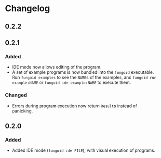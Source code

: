 # Changelog

## 0.2.2

## 0.2.1

### Added

- IDE mode now allows editing of the program.
- A set of example programs is now bundled into the `fungoid` executable.
  Run `fungoid examples` to see the `NAME`s of the examples,
  and `fungoid run example:NAME` or `fungoid ide example:NAME` to execute them.

### Changed

- Errors during program execution now return `Result`s instead of panicking.

## 0.2.0

### Added

- Added IDE mode (`fungoid ide FILE`), with visual execution of programs.
